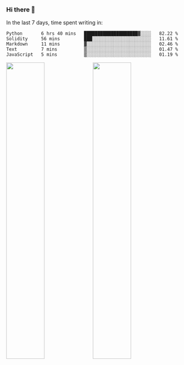 ### Hi there 👋

In the last 7 days, time spent writing in:

<!--START_SECTION:waka-->
```text
Python       6 hrs 40 mins   ████████████████████▓░░░░   82.22 % 
Solidity     56 mins         ███░░░░░░░░░░░░░░░░░░░░░░   11.61 % 
Markdown     11 mins         ▓░░░░░░░░░░░░░░░░░░░░░░░░   02.46 % 
Text         7 mins          ▒░░░░░░░░░░░░░░░░░░░░░░░░   01.47 % 
JavaScript   5 mins          ▒░░░░░░░░░░░░░░░░░░░░░░░░   01.19 % 
```
<!--END_SECTION:waka-->

<img src="https://wakatime.com/share/@jimtje/5d0c92de-08f8-4a72-8f2f-6a9693d1e318.svg" width=45% height=45%> <img src="https://wakatime.com/share/@jimtje/501498ae-bda5-4da7-a89d-b40bcdd5556d.svg" width=45% height=45%>
